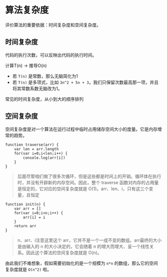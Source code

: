 # 算法复杂度

评价算法的重要依据：时间复杂度和空间复杂度。

## 时间复杂度

代码的执行次数，可以反映出代码的执行时间。

计算T(n) -> 推导O(n)

- 若 `T(n)` 是常数，那么无脑简化为1
- 若 `T(n)` 是多项式，比如 `3n^2 + 5n + 3`，我们只保留次数最高那一项，并且将其常数系数无脑改为1。

常见的时间复杂度，从小到大的顺序排列

## 空间复杂度

空间复杂度是对一个算法在运行过程中临时占用储存空间大小的度量。它是内存增常的趋势。

```
function traverse(arr) {
    var len = arr.length
    for(var i=0;i<len;i++) {
        console.log(arr[i])
    }
}
```

> 后面尽管咱们做了很多次循环，但是这些都是时间上的开销。循环体在执行时，并没有开辟新的内存空间。因此，整个 traverse 函数对内存的占用量是恒定的，它对应的空间复杂度就是 O(1)。arr、len、i，只有这三个变量，且恒定
> 

```
function init(n) {
    var arr = []
    for(var i=0;i<n;i++) {
        arr[i] = i
    }
    return arr
}
```

> n、arr、i注意这里这个 arr，它并不是一个一成不变的数组。arr最终的大小是由输入的 n 的大小决定的，它会随着 n 的增大而增大、呈一个线性关系。因此这个算法的空间复杂度就是 O(n)。
> 

由此我们不难想象，假如需要初始化的是一个规模为 `n*n` 的数组，那么它的空间复杂度就是 `O(n^2)` 啦。